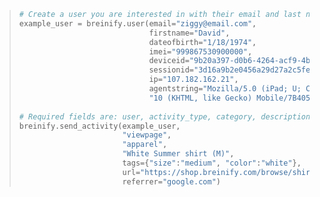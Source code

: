 > ```python
> # Create a user you are interested in with their email and last name
> example_user = breinify.user(email="ziggy@email.com",
>                              firstname="David",
>                              dateofbirth="1/18/1974",
>                              imei="999867530900000",
>                              deviceid="9b20a397-d0b6-4264-acf9-4b937e2a98df",
>                              sessionid="3d16a9b2e0456a29d27a2c5fef040910",
>                              ip="107.182.162.21",
>                              agentstring="Mozilla/5.0 (iPad; U; CPU OS 3_2_1 like Mac OS X; en-us) AppleWebKit/531.21."+
>                              "10 (KHTML, like Gecko) Mobile/7B405")
>                                     
> # Required fields are: user, activity_type, category, description
> breinify.send_activity(example_user,
>                        "viewpage",
>                        "apparel",
>                        "White Summer shirt (M)",
>                        tags={"size":"medium", "color":"white"},
>                        url="https://shop.breinify.com/browse/shirts/549.html",
>                        referrer="google.com")
> ```
